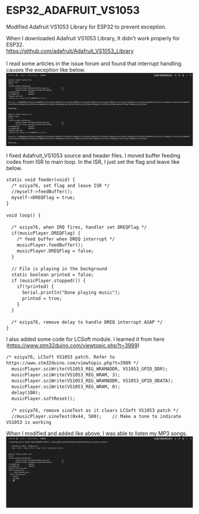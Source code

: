 # ESP32_ADAFRUIT_VS1053
Modified Adafruit VS1053 Library for ESP32 to prevent exception.

When I downloaded Adafruit VS1053 Library, It didn't work properly for ESP32.<br>
https://github.com/adafruit/Adafruit_VS1053_Library<br>
<br>
I read some articles in the issue forum and found that interrupt handling causes the exception like below.<br>
![exception](./exception1.JPG)<br>

I fixed Adafruit_VS1053 source and header files. 
I moved buffer feeding codes from ISR to main loop.
In the ISR, I just set the flag and leave like below.

```
static void feeder(void) {  
  /* eziya76, set flag and leave ISR */
  //myself->feedBuffer();
  myself->DREQFlag = true;
}

void loop() {
    
  /* eziya76, when IRQ fires, handler set DREQFlag */
  if(musicPlayer.DREQFlag) {
    /* feed buffer when DREQ interrupt */
    musicPlayer.feedBuffer();
    musicPlayer.DREQFlag = false;
  }

  // File is playing in the background
  static boolean printed = false;
  if (musicPlayer.stopped()) {
    if(!printed) {
      Serial.println("Done playing music");    
      printed = true;
    }    
  }
  
  /* eziya76, remove delay to handle DREQ interrupt ASAP */
}

```

I also added some code for LCSoft module. 
I learned it from here (https://www.stm32duino.com/viewtopic.php?t=3989)<br>

```
/* eziya76, LCSoft VS1053 patch. Refer to https://www.stm32duino.com/viewtopic.php?t=3989 */
  musicPlayer.sciWrite(VS1053_REG_WRAMADDR, VS1053_GPIO_DDR);
  musicPlayer.sciWrite(VS1053_REG_WRAM, 3);
  musicPlayer.sciWrite(VS1053_REG_WRAMADDR, VS1053_GPIO_ODATA);
  musicPlayer.sciWrite(VS1053_REG_WRAM, 0);
  delay(100);
  musicPlayer.softReset();

  /* eziya76, remove sineTest as it clears LCSoft VS1053 patch */
  //musicPlayer.sineTest(0x44, 500);    // Make a tone to indicate VS1053 is working
```

When I modified and added like above, I was able to listen my MP3 songs.
![fixed](./fixed.JPG)<br>
